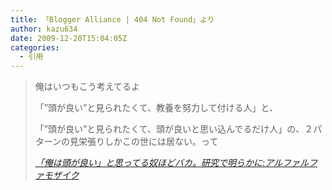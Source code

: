 ```yaml
---
title: 「Blogger Alliance | 404 Not Found」より
author: kazu634
date: 2009-12-20T15:04:05Z
categories:
  - 引用
---
```

<div class="section">
<blockquote title="「俺は頭が良い」と思ってる奴ほどバカ。研究で明らかに" cite="http://alfalfa.livedoor.biz/archives/51536012.html">
<p>
      俺はいつもこう考えてるよ
</p>

<p>
      「&#8221;頭が良い&#8221;と見られたくて、教養を努力して付ける人」と、
</p>

<p>
      「&#8221;頭が良い&#8221;と見られたくて、頭が良いと思い込んでるだけ人」の、２パターンの見栄張りしかこの世には居ない。って
</p>

<p>
<cite><a href="http://alfalfa.livedoor.biz/archives/51536012.html" onclick="__gaTracker('send', 'event', 'outbound-article', 'http://alfalfa.livedoor.biz/archives/51536012.html', '「俺は頭が良い」と思ってる奴ほどバカ。研究で明らかに:アルファルファモザイク');" target="_blank">「俺は頭が良い」と思ってる奴ほどバカ。研究で明らかに:アルファルファモザイク</a></cite>
</p>
</blockquote>
</div>
